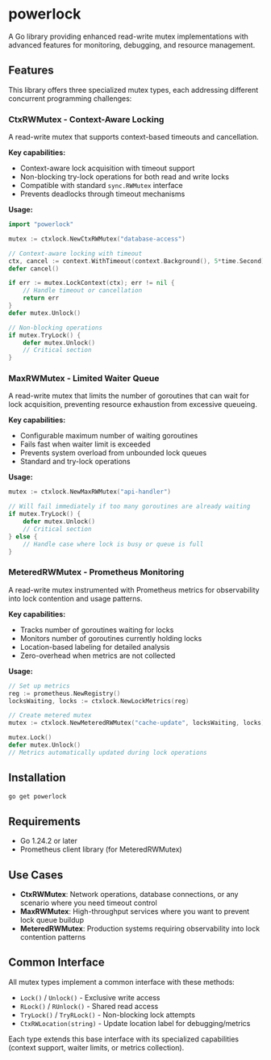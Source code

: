 # powerlock

A Go library providing enhanced read-write mutex implementations with advanced features for monitoring, debugging, and resource management.

## Features

This library offers three specialized mutex types, each addressing different concurrent programming challenges:

### CtxRWMutex - Context-Aware Locking

A read-write mutex that supports context-based timeouts and cancellation.

**Key capabilities:**
- Context-aware lock acquisition with timeout support
- Non-blocking try-lock operations for both read and write locks
- Compatible with standard `sync.RWMutex` interface
- Prevents deadlocks through timeout mechanisms

**Usage:**
```go
import "powerlock"

mutex := ctxlock.NewCtxRWMutex("database-access")

// Context-aware locking with timeout
ctx, cancel := context.WithTimeout(context.Background(), 5*time.Second)
defer cancel()

if err := mutex.LockContext(ctx); err != nil {
    // Handle timeout or cancellation
    return err
}
defer mutex.Unlock()

// Non-blocking operations
if mutex.TryLock() {
    defer mutex.Unlock()
    // Critical section
}
```

### MaxRWMutex - Limited Waiter Queue

A read-write mutex that limits the number of goroutines that can wait for lock acquisition, preventing resource exhaustion from excessive queueing.

**Key capabilities:**
- Configurable maximum number of waiting goroutines
- Fails fast when waiter limit is exceeded
- Prevents system overload from unbounded lock queues
- Standard and try-lock operations

**Usage:**
```go
mutex := ctxlock.NewMaxRWMutex("api-handler")

// Will fail immediately if too many goroutines are already waiting
if mutex.TryLock() {
    defer mutex.Unlock()
    // Critical section
} else {
    // Handle case where lock is busy or queue is full
}
```

### MeteredRWMutex - Prometheus Monitoring

A read-write mutex instrumented with Prometheus metrics for observability into lock contention and usage patterns.

**Key capabilities:**
- Tracks number of goroutines waiting for locks
- Monitors number of goroutines currently holding locks
- Location-based labeling for detailed analysis
- Zero-overhead when metrics are not collected

**Usage:**
```go
// Set up metrics
reg := prometheus.NewRegistry()
locksWaiting, locks := ctxlock.NewLockMetrics(reg)

// Create metered mutex
mutex := ctxlock.NewMeteredRWMutex("cache-update", locksWaiting, locks)

mutex.Lock()
defer mutex.Unlock()
// Metrics automatically updated during lock operations
```

## Installation

```bash
go get powerlock
```

## Requirements

- Go 1.24.2 or later
- Prometheus client library (for MeteredRWMutex)

## Use Cases

- **CtxRWMutex**: Network operations, database connections, or any scenario where you need timeout control
- **MaxRWMutex**: High-throughput services where you want to prevent lock queue buildup
- **MeteredRWMutex**: Production systems requiring observability into lock contention patterns

## Common Interface

All mutex types implement a common interface with these methods:
- `Lock()` / `Unlock()` - Exclusive write access
- `RLock()` / `RUnlock()` - Shared read access  
- `TryLock()` / `TryRLock()` - Non-blocking lock attempts
- `CtxRWLocation(string)` - Update location label for debugging/metrics

Each type extends this base interface with its specialized capabilities (context support, waiter limits, or metrics collection).
